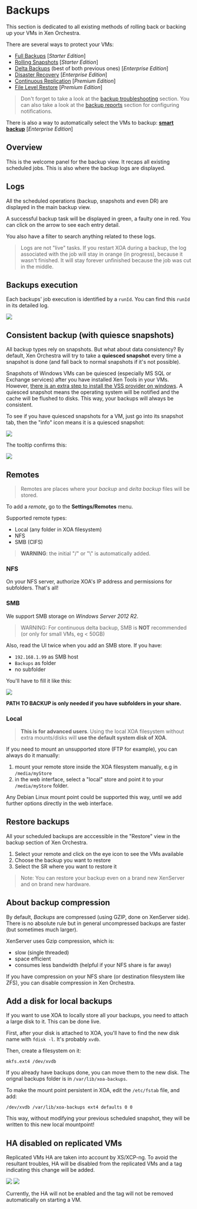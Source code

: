 # Backups

This section is dedicated to all existing methods of rolling back or backing up your VMs in Xen Orchestra.

There are several ways to protect your VMs:

* [Full Backups](full_backups.md) [*Starter Edition*]
* [Rolling Snapshots](rolling_snapshots.md) [*Starter Edition*]
* [Delta Backups](delta_backups.md) (best of both previous ones) [*Enterprise Edition*]
* [Disaster Recovery](disaster_recovery.md) [*Enterprise Edition*]
* [Continuous Replication](continuous_replication.md) [*Premium Edition*]
* [File Level Restore](file_level_restore.md) [*Premium Edition*]

> Don't forget to take a look at the [backup troubleshooting](backup_troubleshooting.md) section. You can also take a look at the [backup reports](backup_reports.md) section for configuring notifications.

There is also a way to automatically select the VMs to backup: **[smart backup](smart_backup.md)** [*Enterprise Edition*]

## Overview

This is the welcome panel for the backup view. It recaps all existing scheduled jobs. This is also where the backup logs are displayed.

## Logs

All the scheduled operations (backup, snapshots and even DR) are displayed in the main backup view.

A successful backup task will be displayed in green, a faulty one in red. You can click on the arrow to see each entry detail.

You also have a filter to search anything related to these logs.

> Logs are not "live" tasks. If you restart XOA during a backup, the log associated with the job will stay in orange (in progress), because it wasn't finished. It will stay forever unfinished because the job was cut in the middle.

## Backups execution

Each backups' job execution is identified by a `runId`. You can find this `runId` in its detailed log.

![](./assets/log-runId.png)

## Consistent backup (with quiesce snapshots)

All backup types rely on snapshots. But what about data consistency? By default, Xen Orchestra will try to take a **quiesced snapshot** every time a snapshot is done (and fall back to normal snapshots if it's not possible).

Snapshots of Windows VMs can be quiesced (especially MS SQL or Exchange services) after you have installed Xen Tools in your VMs. However, [there is an extra step to install the VSS provider on windows](quiesce). A quiesced snapshot means the operating system will be notified and the cache will be flushed to disks. This way, your backups will always be consistent.

To see if you have quiesced snapshots for a VM, just go into its snapshot tab, then the "info" icon means it is a quiesced snapshot:

![](./assets/quiesced1.png)

The tooltip confirms this:

![](./assets/quiesced2.png)

## Remotes

> Remotes are places where your *backup* and *delta backup* files will be stored.

To add a *remote*, go to the **Settings/Remotes** menu.

Supported remote types:

* Local (any folder in XOA filesystem)
* NFS
* SMB (CIFS)


> **WARNING**: the initial "/" or "\\" is automatically added.

### NFS

On your NFS server, authorize XOA's IP address and permissions for subfolders. That's all!

### SMB

We support SMB storage on *Windows Server 2012 R2*.

> WARNING: For continuous delta backup, SMB is **NOT** recommended (or only for small VMs, eg < 50GB)

Also, read the UI twice when you add an SMB store. If you have:

* `192.168.1.99` as SMB host
* `Backups` as folder
* no subfolder

You'll have to fill it like this:

![](./assets/smb_fill.png)

**PATH TO BACKUP is only needed if you have subfolders in your share.**

### Local

> **This is for advanced users**. Using the local XOA filesystem without extra mounts/disks will **use the default system disk of XOA**.

If you need to mount an unsupported store (FTP for example), you can always do it manually:

1. mount your remote store inside the XOA filesystem manually, e.g in `/media/myStore`
2. in the web interface, select a "local" store and point it to your `/media/myStore` folder.

Any Debian Linux mount point could be supported this way, until we add further options directly in the web interface.

## Restore backups

All your scheduled backups are acccessible in the "Restore" view in the backup section of Xen Orchestra.

1. Select your remote and click on the eye icon to see the VMs available
2. Choose the backup you want to restore
3. Select the SR where you want to restore it

> Note: You can restore your backup even on a brand new XenServer and on brand new hardware.

## About backup compression

By default, *Backups* are compressed (using GZIP, done on XenServer side). There is no absolute rule but in general uncompressed backups are faster (but sometimes much larger).

XenServer uses Gzip compression, which is:

* slow (single threaded)
* space efficient
* consumes less bandwidth (helpful if your NFS share is far away)

If you have compression on your NFS share (or destination filesystem like ZFS), you can disable compression in Xen Orchestra.

## Add a disk for local backups

If you want to use XOA to locally store all your backups, you need to attach a large disk to it. This can be done live.

First, after your disk is attached to XOA, you'll have to find the new disk name with `fdisk -l`. It's probably `xvdb`.

Then, create a filesystem on it:

```
mkfs.ext4 /dev/xvdb

```

If you already have backups done, you can move them to the new disk. The orignal backups folder is in `/var/lib/xoa-backups`.

To make the mount point persistent in XOA, edit the `/etc/fstab` file, and add:

```
/dev/xvdb /var/lib/xoa-backups ext4 defaults 0 0
```

This way, without modifying your previous scheduled snapshot, they will be written to this new local mountpoint!

## HA disabled on replicated VMs

Replicated VMs HA are taken into account by XS/XCP-ng. To avoid the resultant troubles, HA will be disabled from the replicated VMs and a tag indicating this change will be added.

![](./assets/disabled-dr-ha-tag.png)
![](./assets/disabled-cr-ha-tag.png)


Currently, the HA will not be enabled and the tag will not be removed automatically on starting a VM.
